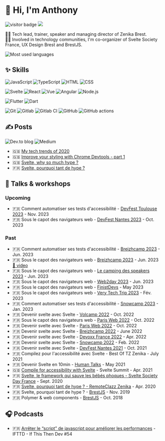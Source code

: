 # 👋 Hi, I'm Anthony

<p>
  <img src="https://visitor-badge.glitch.me/badge?page_id=anthonylegoas.anthonylegoas" alt="visitor badge"/>
  <a href="https://twitter.com/intent/follow?screen_name=anthony_legoas&tw_p=followbutton"><img src="https://img.shields.io/twitter/follow/anthony_legoas?label=%40anthony_legoas&style=social"></a>
</p>

👨‍💻 Tech lead, trainer, speaker and managing director of Zenika Brest.
<br>
🙋‍♂️ Involved in technology communities, I'm co-organizer of Svelte Society France, UX Design Brest and BrestJS.

![Most used languages](https://github-readme-stats.vercel.app/api/top-langs/?username=anthonylegoas&layout=compact)

## ✨ Skills

![JavaScript](https://img.shields.io/badge/-JavaScript-05122A?style=flat&logo=javascript)
![TypeScript](https://img.shields.io/badge/-TypeScript-05122A?style=flat&logo=typescript)
![HTML](https://img.shields.io/badge/-HTML5-05122A?style=flat&logo=HTML5)
![CSS](https://img.shields.io/badge/-CSS3-05122A?style=flat&logo=CSS3)


![Svelte](https://img.shields.io/badge/-Svelte-05122A?style=flat&logo=svelte)
![React](https://img.shields.io/badge/-React-05122A?style=flat&logo=react)
![Vue](https://img.shields.io/badge/-Vue-05122A?style=flat&logo=vue.js)
![Angular](https://img.shields.io/badge/-Angular-05122A?style=flat&logo=angular&logoColor=dc0031)
![Node.js](https://img.shields.io/badge/-Node.js-05122A?style=flat&logo=node.js)


![Flutter](https://img.shields.io/badge/-Flutter-05122A?style=flat&logo=flutter)
![Dart](https://img.shields.io/badge/-Dart-05122A?style=flat&logo=dart)

![Git](https://img.shields.io/badge/-Git-05122A?style=flat&logo=git)
![Gitlab](https://img.shields.io/badge/-Gitlab-05122A?style=flat&logo=gitlab)
![Gitlab CI](https://img.shields.io/badge/-GitlabCI-05122A?style=flat&logo=gitlab)
![GitHub](https://img.shields.io/badge/-GitHub-05122A?style=flat&logo=github)
![GitHub actions](https://img.shields.io/badge/-GitHubActions-05122A?style=flat&logo=github-actions)

## ✍️ Posts

![Dev.to blog](https://img.shields.io/badge/dev.to-0A0A0A?style=for-the-badge&logo=dev.to&logoColor=white)
![Medium](https://img.shields.io/badge/Medium-12100E?style=for-the-badge&logo=medium&logoColor=white)

- 🇬🇧 [My tech trends of 2020](https://dev.to/anthony_legoas/my-tech-trends-of-2020-cjn) 
- 🇬🇧 [Improve your styling with Chrome Devtools - part 1](https://dev.to/zenika/improve-your-styling-with-chrome-devtools-part-1-4ogm)
- 🇬🇧 [Svelte, why so much hype ?](https://dev.to/zenika/svelte-why-so-much-hype-2k61)
- 🇫🇷 [Svelte, pourquoi tant de hype ?](https://medium.com/@anthony.legoas/svelte-pourquoi-tant-de-hype-3ead1a8fab5f)

## 📢 Talks & workshops


### Upcoming
- 🇫🇷 Comment automatiser ses tests d'accessibilité - [DevFest Toulouse 2023](https://devfesttoulouse.fr/) - Nov. 2023
- 🇫🇷 Sous le capot des navigateurs web - [DevFest Nantes 2023](https://devfest2023.gdgnantes.com/) - Oct. 2023

### Past
- 🇫🇷 Comment automatiser ses tests d'accessibilité - [Breizhcamp 2023](https://www.breizhcamp.org/) - Jun. 2023
- 🇫🇷 Sous le capot des navigateurs web - [Breizhcamp 2023](https://www.breizhcamp.org/) - Jun. 2023 [🎥 video](https://www.youtube.com/watch?v=witVrs6V4mE&list=PLv7xGPH0RMUQC6eKGeEXO4PzvKdsU7z2j&index=33&pp=iAQB)
- 🇫🇷 Sous le capot des navigateurs web - [Le camping des speakers 2023](https://camping-speakers.fr/) - Jun. 2023
- 🇫🇷 Sous le capot des navigateurs web - [Web2day 2023](https://web2day.co/) - Jun. 2023
- 🇫🇷 Sous le capot des navigateurs web - [FinistDevs](https://www.meetup.com/fr-FR/finistdevs/events/293321589/) - May 2023
- 🇫🇷 Sous le capot des navigateurs web - [Very Tech Trip 2023](https://verytechtrip.ovhcloud.com/fr/sessions/) - Fév. 2023
- 🇫🇷 Comment automatiser ses tests d'accessibilité - [Snowcamp 2023](https://snowcamp.io/fr/) - Jan. 2023
- 🇫🇷 Devenir svelte avec Svelte - [Volcamp 2022](https://www.volcamp.io/) - Oct. 2022
- 🇫🇷 Sous le capot des navigateurs web - [Paris Web 2022](https://www.paris-web.fr/2022/conferences/sous-le-capot-des-navigateurs-web.php/) - Oct. 2022
- 🇫🇷 Devenir svelte avec Svelte - [Paris Web 2022](https://www.paris-web.fr/2022/ateliers/ateliers-doubles/devenir-svelte-avec-svelte.php/) - Oct. 2022
- 🇫🇷 Devenir svelte avec Svelte - [Breizhcamp 2022](https://www.breizhcamp.org/) - June 2022
- 🇫🇷 Devenir svelte avec Svelte - [Devoxx France 2022](https://cfp.devoxx.fr/2022/talk/QWC-2883/_Devenir_svelte_avec_Svelte) - Apr. 2022
- 🇫🇷 Devenir svelte avec Svelte - [Snowcamp 2022](https://snowcamp2022.sched.com/) - Feb. 2022
- 🇫🇷 Devenir svelte avec Svelte - [DevFest Nantes 2021](https://devfest2021.gdgnantes.com/) - Oct. 2021
- 🇫🇷 Compilez pour l'accessibilité avec Svelte - Best Of TZ Zenika - July 2021
- 🇫🇷 Devenir Svelte en 10min - [Human Talks](https://humantalks.com/) - May 2021
- 🇬🇧 [Compile for accessibility with Svelte](https://youtu.be/fnr9XWvjJHw?t=14863) - Svelte Summit - Apr. 2021
- 🇫🇷 [Svelte, le framework qui sauve les bébés phoques - Svelte Society Day France](https://www.youtube.com/watch?v=p9KZILKv5E4) - Sept. 2020
- 🇫🇷 [Svelte, pourquoi tant de hype ? - RemoteClazz Zenika](https://www.youtube.com/watch?v=b4U2vxdADg4) - Apr. 2020
- 🇫🇷 Svelte, pourquoi tant de hype ? - [BrestJS](https://www.meetup.com/fr-FR/BrestJS/) - Nov. 2019
- 🇫🇷 Polymer & web components - [BrestJS](https://www.meetup.com/fr-FR/BrestJS/) - Oct. 2018

## 🎧 Podcasts

- 🇫🇷 [Arrêter le “script” de javascript pour améliorer les performances](https://ifttd.io/54-arreter-le-script-de-javascript-pour-ameliorer-les-performances-anthony-le-goas-et-bruno-sabot/) - IFTTD - If This Then Dev #54